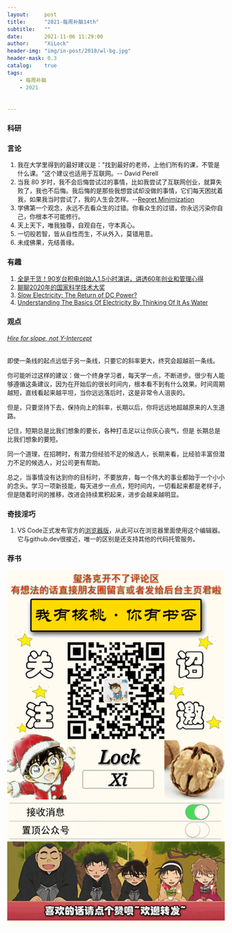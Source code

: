 ```yaml
---
layout:     post
title:      "2021-每周补脑14th"
subtitle:   ""
date:       2021-11-06 11:29:00
author:     "XiLock"
header-img: "img/in-post/2018/wl-bg.jpg"
header-mask: 0.3
catalog:    true
tags:
    - 每周补脑
    - 2021


---
```


### 科研

### 言论
1. 我在大学里得到的最好建议是："找到最好的老师，上他们所有的课，不管是什么课。"这个建议也适用于互联网。-- David Perell
1. 当我 80 岁时，我不会后悔尝试过的事情，比如我尝试了互联网创业，就算失败了，我也不后悔。我后悔的是那些我想尝试却没做的事情，它们每天困扰着我，如果我当时尝试了，我的人生会怎样。--[Regret Minimization](http://www.samvitjain.com/blog/regret/)
1. 学佛第一个观念，永远不去看众生的过错。你看众生的过错，你永远污染你自己，你根本不可能修行。
1. 天上天下，唯我独尊，自观自在，守本真心。
1. 一切般若智，皆从自性而生，不从外入，莫错用意。
1. 未成佛果，先结善缘。


### 有趣
1. [全是干货！90岁台积电创始人1.5小时演讲，讲透60年创业和管理心得](https://zhidx.com/p/301575.html)
1. [聊聊2020年的国家科学技术大奖](https://zhuanlan.zhihu.com/p/429247683)
1. [Slow Electricity: The Return of DC Power?](https://www.lowtechmagazine.com/2016/04/slow-electricity-the-return-of-low-voltage-dc-power.html)
1. [Understanding The Basics Of Electricity By Thinking Of It As Water](https://www.freeingenergy.com/understanding-the-basics-of-electricity-by-thinking-of-it-as-water/)


### 观点
###### [Hire for slope, not Y-Intercept](https://matt-rickard.com/hire-slope-not-intercept/)
即使一条线的起点远低于另一条线，只要它的斜率更大，终究会超越前一条线。

你可能听过这样的建议：做一个终身学习者，每天学一点，不断进步。很少有人能够遵循这条建议，因为在开始后的很长时间内，根本看不到有什么效果。时间周期越短，直线看起来越平坦，当你远远落后时，这是非常令人沮丧的。

但是，只要坚持下去，保持向上的斜率，长期以后，你将远远地超越原来的人生道路。

记住，短期总是比我们想象的要长，各种打击足以让你灰心丧气，但是 长期总是比我们想象的要短。

同一个道理，在招聘时，有潜力但经验不足的候选人，长期来看，比经验丰富但潜力不足的候选人，对公司更有帮助。

总之，当事情没有达到你的目标时，不要放弃，每一个伟大的事业都始于一个小小的念头。学习一项新技能，每天进步一点点，短时间内，一切看起来都是老样子，但是随着时间的推移，改进会持续累积起来，进步会越来越明显。


### 奇技淫巧
1. VS Code正式发布官方的[浏览器版](https://code.visualstudio.com/blogs/2021/10/20/vscode-dev)，从此可以在浏览器里面使用这个编辑器。它与github.dev很接近，唯一的区别是还支持其他的代码托管服务。

### 荐书


![](/img/wc-tail.GIF)
